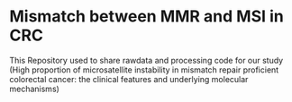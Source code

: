 # Mismatch between MMR and MSI in CRC
This Repository used to share rawdata and processing code for our study (High proportion of microsatellite instability in mismatch repair proficient colorectal cancer: the clinical features and underlying molecular mechanisms)
